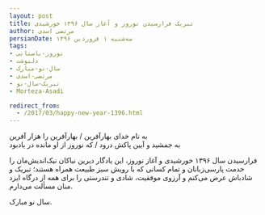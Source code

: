 ```yaml
---
layout: post
title: تبریک فرارسیدن نوروز و آغاز سال ۱۳۹۶ خورشیدی
author: مرتضی اسدی
persianDate: سه‌شنبه ۱ فروردین ۱۳۹۶
tags:
- نوروز-باستانی
- دلنوشت
- سال-نو-مبارک
- مرتضی-اسدی
- تبریک-سال-نو
- Morteza-Asadi

redirect_from:
  - /2017/03/happy-new-year-1396.html
---
```

  

به نام خدای بهارآفرین / بهارآفرین را هزار آفرین  
به جمشید و آیین پاکش درود / که نوروز از او مانده در یادبود

  
فرارسیدن سال ۱۳۹۶ خورشیدی و آغاز نوروز، این یادگار دیرین نیاکان
نیک‌اندیش‌مان را خدمت پارسی‌زبانان و تمام کسانی که با رویش سبز طبیعت
همراه هستند؛ تبریک و شادباش عرض می‌کنم و آرزوی موفقیت، شادی و تندرستی را
برای همه از درگاه ایزد منان مسألت می‌دارم.  
  
سال نو مبارک.
